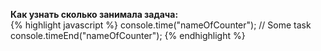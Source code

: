 **Как узнать сколько занимала задача:**  
{% highlight javascript %}
console.time("nameOfCounter");
// Some task
console.timeEnd("nameOfCounter");
{% endhighlight %}
